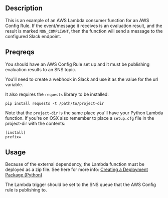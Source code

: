 ## Description

This is an example of an AWS Lambda consumer function for an AWS Config Rule. If the event/message it receives is an evaluation result, and the result is marked `NON_COMPLIANT`, 
then the function will send a message to the configured Slack endpoint. 

## Preqreqs

You should have an AWS Config Rule set up and it must be publishing evaluation results to an SNS topic. 

You'll need to create a webhook in Slack and use it as the value for the url variable.

It also requires the `requests` library to be installed:

```
pip install requests -t /path/to/project-dir
```

Note that the `project-dir` is the same place you'll have your Python Lambda function. If you're on OSX also remember to place a `setup.cfg` file in the project-dir with the contents:

```
[install]
prefix=
``` 

## Usage

Because of the external dependency, the Lambda function must be deployed as a zip file. See here for more info: [Creating a Deployment Package (Python)](http://docs.aws.amazon.com/lambda/latest/dg/lambda-python-how-to-create-deployment-package.html)

The Lambda trigger should be set to the SNS queue that the AWS Config rule is publishing to. 